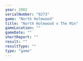 ```yaml
---
year: 2002
serialNumber: "0273" 
game: "North Holmwood"
title: "North Holmwood v The Min"
gameLocation: ""
gameDate: ""
shortReport: ""
result: ""
resultType: ""
type: "game"
---
```

